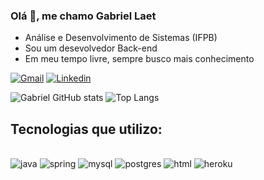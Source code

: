 ### Olá 👋, me chamo Gabriel Laet
 - Análise e Desenvolvimento de Sistemas (IFPB)
 - Sou um desevolvedor Back-end
 - Em meu tempo livre, sempre busco mais conhecimento

[![Gmail](https://img.shields.io/badge/Gmail-D14836?style=for-the-badge&logo=gmail&logoColor=white)](gabriellaetfm12@gmail.com)
[![Linkedin](https://img.shields.io/badge/LinkedIn-0077B5?style=for-the-badge&logo=linkedin&logoColor=white)](https://www.linkedin.com/in/gabriel-laet-53a865264/)

![Gabriel GitHub stats](https://github-readme-stats.vercel.app/api?username=laetgabriel&show_icons=true&theme=dark&locale=pt-br) ![Top Langs](https://github-readme-stats.vercel.app/api/top-langs/?username=laetgabriel&hide=javascript,html)


## Tecnologias que utilizo:

<div style="display: inline-block"><br/>
<img src="https://img.shields.io/badge/Java-ED8B00?style=for-the-badge&logo=openjdk&logoColor=white" alt="java"/>
<img src="https://img.shields.io/badge/Spring-6DB33F?style=for-the-badge&logo=spring&logoColor=white" alt="spring"/>
<img src="https://img.shields.io/badge/MySQL-00000F?style=for-the-badge&logo=mysql&logoColor=white" alt="mysql"/>
<img src="https://img.shields.io/badge/PostgreSQL-316192?style=for-the-badge&logo=postgresql&logoColor=white" alt="postgres"/>
<img src="https://img.shields.io/badge/HTML5-E34F26?style=for-the-badge&logo=html5&logoColor=white" alt="html"/>
<img src="https://img.shields.io/badge/Heroku-430098?style=for-the-badge&logo=heroku&logoColor=white" alt="heroku"/>
</div>
